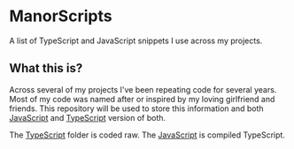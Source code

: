 # ManorScripts
A list of TypeScript and JavaScript snippets I use across my projects.

## What this is?
Across several of my projects I've been repeating code for several years. Most of my code was named after or inspired
by my loving girlfriend and friends. This repository will be used to store this information and both [JavaScript](https://github.com/YourNetworkNerd/ManorScripts/tree/master/JavaScript) and [TypeScript](https://github.com/YourNetworkNerd/ManorScripts/tree/master/TypeScript) version of both.

The [TypeScript](https://github.com/YourNetworkNerd/ManorScripts/tree/master/TypeScript) folder is coded raw.
The [JavaScript](https://github.com/YourNetworkNerd/ManorScripts/tree/master/JavaScript) is compiled TypeScript.
